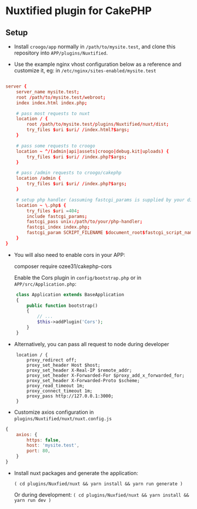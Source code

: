 # Nuxtified plugin for CakePHP

## Setup

- Install `croogo/app` normally in `/path/to/mysite.test`, and clone this repository into `APP/plugins/Nuxtified`.

- Use the example nginx vhost configuration below as a reference and customize it, eg: in
    `/etc/nginx/sites-enabled/mysite.test`

```conf

server {
    server_name mysite.test;
    root /path/to/mysite.test/webroot;
    index index.html index.php;

    # pass most requests to nuxt
    location / {
        root /path/to/mysite.test/plugins/Nuxtified/nuxt/dist;
        try_files $uri $uri/ /index.html?$args;
    }

    # pass some requests to croogo
    location ~ ^/(admin|api|assets|croogo|debug.kit|uploads) {
        try_files $uri $uri/ /index.php?$args;
    }

    # pass /admin requests to croogo/cakephp
    location /admin {
        try_files $uri $uri/ /index.php?$args;
    }

    # setup php handler (assuming fastcgi_params is supplied by your distro
    location ~ \.php$ {
        try_files $uri =404;
        include fastcgi_params;
        fastcgi_pass unix:/path/to/your/php-handler;
        fastcgi_index index.php;
        fastcgi_param SCRIPT_FILENAME $document_root$fastcgi_script_name;
    }
}

```

- You will also need to enable cors in your APP:

    composer require ozee31/cakephp-cors

  Enable the Cors plugin in `config/bootstrap.php` or in `APP/src/Application.php`:

```php
    class Application extends BaseApplication
    {
        public function bootstrap()
        {
            // ...
            $this->addPlugin('Cors');
        }
    }
```

- Alternatively, you can pass all request to node during developer
```
    location / {
        proxy_redirect off;
        proxy_set_header Host $host;
        proxy_set_header X-Real-IP $remote_addr;
        proxy_set_header X-Forwarded-For $proxy_add_x_forwarded_for;
        proxy_set_header X-Forwarded-Proto $scheme;
        proxy_read_timeout 1m;
        proxy_connect_timeout 1m;
        proxy_pass http://127.0.0.1:3000;
    }
```

- Customize axios configuration in `plugins/Nuxtified/nuxt/nuxt.config.js`

```js
{
    axios: {
        https: false,
        host: 'mysite.test',
        port: 80,
    }
}
```

- Install nuxt packages and generate the application:

    `( cd plugins/Nuxfied/nuxt && yarn install && yarn run generate )`

  Or during development:
    `( cd plugins/Nuxfied/nuxt && yarn install && yarn run dev )`
